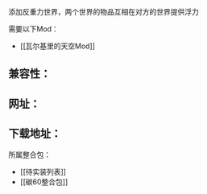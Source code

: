 添加反重力世界，两个世界的物品互相在对方的世界提供浮力

需要以下Mod：
- [[瓦尔基里的天空Mod]]

兼容性：
- 

网址：
- 

下载地址：
- 

所属整合包：
- [[待实装列表]]
- [[碳60整合包]]
